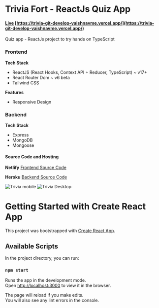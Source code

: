 # Trivia Fort - ReactJs Quiz App

#### [Live](https://trivia-git-develop-vaishnavme.vercel.app/)  [https://trivia-git-develop-vaishnavme.vercel.app/](https://trivia-git-develop-vaishnavme.vercel.app/)

Quiz app - ReactJs project to try hands on TypeScript

### Frontend

**Tech Stack**
- ReactJS (React Hooks, Context API + Reducer, TypeScript) ~ v17+
- React Router Dom ~ v6 beta
- Tailwind CSS

**Features**
- Responsive Design

### Backend

**Tech Stack**
- Express
- MongoDB
- Mongoose

#### Source Code and Hosting

**Netlify**
[Frontend Source Code](https://github.com/vaishnavme/trivia-fort-frontend/tree/main)

**Heroku**
[Backend Source Code](https://github.com/vaishnavme/backend-trivia)

![Trivia mobile](https://github.com/vaishnavme/trivia-fort-frontend/blob/develop/template/mobile.png)
![Trivia Desktop](https://github.com/vaishnavme/trivia-fort-frontend/blob/develop/template/desktop.png)

# Getting Started with Create React App

This project was bootstrapped with [Create React App](https://github.com/facebook/create-react-app).

## Available Scripts

In the project directory, you can run:

### `npm start`

Runs the app in the development mode.\
Open [http://localhost:3000](http://localhost:3000) to view it in the browser.

The page will reload if you make edits.\
You will also see any lint errors in the console.
